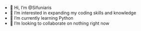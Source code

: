 - 👋 Hi, I’m @Sifuniaris
- 👀 I’m interested in expanding my coding skills and knowledge
- 🌱 I’m currently learning Python
- 💞️ I’m looking to collaborate on nothing right now

<!---
Sifuniaris/Sifuniaris is a ✨ special ✨ repository because its `README.md` (this file) appears on your GitHub profile.
You can click the Preview link to take a look at your changes.
--->
